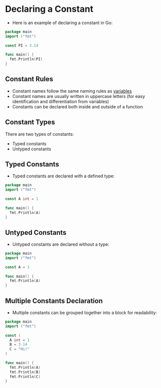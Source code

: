 # Declaring a Constant

- Here is an example of declaring a constant in Go:

```go
package main  
import ("fmt")  
  
const PI = 3.14  
  
func main() {  
  fmt.Println(PI)  
}
```

## Constant Rules

- Constant names follow the same naming rules as [variables](https://www.w3schools.com/go/go_variable_naming_rules.php)
- Constant names are usually written in uppercase letters (for easy identification and differentiation from variables)
- Constants can be declared both inside and outside of a function

## Constant Types

There are two types of constants:

- Typed constants
- Untyped constants

## Typed Constants

- Typed constants are declared with a defined type:

```go
package main  
import ("fmt")  
  
const A int = 1  
  
func main() {  
  fmt.Println(A)  
}
```

## Untyped Constants

- Untyped constants are declared without a type:

```go
package main  
import ("fmt")  
  
const A = 1  
  
func main() {  
  fmt.Println(A)  
}
```

## Multiple Constants Declaration

- Multiple constants can be grouped together into a block for readability:

```go
package main  
import ("fmt")  
  
const (  
  A int = 1  
  B = 3.14  
  C = "Hi!"  
)  
  
func main() {  
  fmt.Println(A)  
  fmt.Println(B)  
  fmt.Println(C)  
}
```